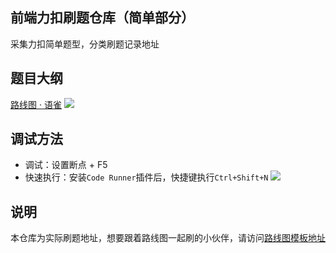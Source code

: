 ## 前端力扣刷题仓库（简单部分）
采集力扣简单题型，分类刷题记录地址

## 题目大纲
[路线图 · 语雀](https://www.yuque.com/docs/share/937cc72b-9389-449d-a154-b286a296ca80)
![](https://cdn.jsdelivr.net/gh/Orime112/picbed/img/20201228182455.png)

## 调试方法
- 调试：设置断点 + F5
- 快速执行：安装`Code Runner`插件后，快捷键执行`Ctrl+Shift+N`
![](https://cdn.jsdelivr.net/gh/Orime112/picbed/img/20201228182334.png)

## 说明
本仓库为实际刷题地址，想要跟着路线图一起刷的小伙伴，请访问[路线图模板地址](https://github.com/orime/leetcode-js-roadmap)